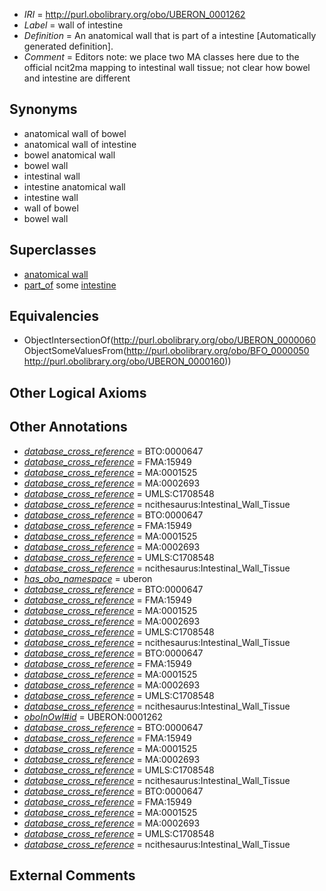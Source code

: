  * *IRI* = http://purl.obolibrary.org/obo/UBERON_0001262
 * *Label* = wall of intestine
 * *Definition* = An anatomical wall that is part of a intestine [Automatically generated definition].
 * *Comment* = Editors note: we place two MA classes here due to the official ncit2ma mapping to intestinal wall tissue; not clear how bowel and intestine are different

## Synonyms

 * anatomical wall of bowel
 * anatomical wall of intestine
 * bowel anatomical wall
 * bowel wall
 * intestinal wall
 * intestine anatomical wall
 * intestine wall
 * wall of bowel
 * bowel wall

## Superclasses

 * [anatomical wall](../../UBERON/60/UBERON_0000060.md)
 * [part_of](../../BFO/50/BFO_0000050.md) some [intestine](../../UBERON/60/UBERON_0000160.md)

## Equivalencies

 * ObjectIntersectionOf(<http://purl.obolibrary.org/obo/UBERON_0000060> ObjectSomeValuesFrom(<http://purl.obolibrary.org/obo/BFO_0000050> <http://purl.obolibrary.org/obo/UBERON_0000160>))

## Other Logical Axioms


## Other Annotations

 * *[database_cross_reference](../../ef/oboInOwl#hasDbXref.md)* = BTO:0000647
 * *[database_cross_reference](../../ef/oboInOwl#hasDbXref.md)* = FMA:15949
 * *[database_cross_reference](../../ef/oboInOwl#hasDbXref.md)* = MA:0001525
 * *[database_cross_reference](../../ef/oboInOwl#hasDbXref.md)* = MA:0002693
 * *[database_cross_reference](../../ef/oboInOwl#hasDbXref.md)* = UMLS:C1708548
 * *[database_cross_reference](../../ef/oboInOwl#hasDbXref.md)* = ncithesaurus:Intestinal_Wall_Tissue
 * *[database_cross_reference](../../ef/oboInOwl#hasDbXref.md)* = BTO:0000647
 * *[database_cross_reference](../../ef/oboInOwl#hasDbXref.md)* = FMA:15949
 * *[database_cross_reference](../../ef/oboInOwl#hasDbXref.md)* = MA:0001525
 * *[database_cross_reference](../../ef/oboInOwl#hasDbXref.md)* = MA:0002693
 * *[database_cross_reference](../../ef/oboInOwl#hasDbXref.md)* = UMLS:C1708548
 * *[database_cross_reference](../../ef/oboInOwl#hasDbXref.md)* = ncithesaurus:Intestinal_Wall_Tissue
 * *[has_obo_namespace](../../ce/oboInOwl#hasOBONamespace.md)* = uberon
 * *[database_cross_reference](../../ef/oboInOwl#hasDbXref.md)* = BTO:0000647
 * *[database_cross_reference](../../ef/oboInOwl#hasDbXref.md)* = FMA:15949
 * *[database_cross_reference](../../ef/oboInOwl#hasDbXref.md)* = MA:0001525
 * *[database_cross_reference](../../ef/oboInOwl#hasDbXref.md)* = MA:0002693
 * *[database_cross_reference](../../ef/oboInOwl#hasDbXref.md)* = UMLS:C1708548
 * *[database_cross_reference](../../ef/oboInOwl#hasDbXref.md)* = ncithesaurus:Intestinal_Wall_Tissue
 * *[database_cross_reference](../../ef/oboInOwl#hasDbXref.md)* = BTO:0000647
 * *[database_cross_reference](../../ef/oboInOwl#hasDbXref.md)* = FMA:15949
 * *[database_cross_reference](../../ef/oboInOwl#hasDbXref.md)* = MA:0001525
 * *[database_cross_reference](../../ef/oboInOwl#hasDbXref.md)* = MA:0002693
 * *[database_cross_reference](../../ef/oboInOwl#hasDbXref.md)* = UMLS:C1708548
 * *[database_cross_reference](../../ef/oboInOwl#hasDbXref.md)* = ncithesaurus:Intestinal_Wall_Tissue
 * *[oboInOwl#id](../../id/oboInOwl#id.md)* = UBERON:0001262
 * *[database_cross_reference](../../ef/oboInOwl#hasDbXref.md)* = BTO:0000647
 * *[database_cross_reference](../../ef/oboInOwl#hasDbXref.md)* = FMA:15949
 * *[database_cross_reference](../../ef/oboInOwl#hasDbXref.md)* = MA:0001525
 * *[database_cross_reference](../../ef/oboInOwl#hasDbXref.md)* = MA:0002693
 * *[database_cross_reference](../../ef/oboInOwl#hasDbXref.md)* = UMLS:C1708548
 * *[database_cross_reference](../../ef/oboInOwl#hasDbXref.md)* = ncithesaurus:Intestinal_Wall_Tissue
 * *[database_cross_reference](../../ef/oboInOwl#hasDbXref.md)* = BTO:0000647
 * *[database_cross_reference](../../ef/oboInOwl#hasDbXref.md)* = FMA:15949
 * *[database_cross_reference](../../ef/oboInOwl#hasDbXref.md)* = MA:0001525
 * *[database_cross_reference](../../ef/oboInOwl#hasDbXref.md)* = MA:0002693
 * *[database_cross_reference](../../ef/oboInOwl#hasDbXref.md)* = UMLS:C1708548
 * *[database_cross_reference](../../ef/oboInOwl#hasDbXref.md)* = ncithesaurus:Intestinal_Wall_Tissue

## External Comments

